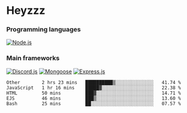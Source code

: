 # Heyzzz  

### Programming languages  

[![Node.js](https://img.shields.io/badge/-Node.js-262626?style=for-the-badge)](https://nodejs.org/ru)

### Main frameworks

[![Discord.js](https://img.shields.io/badge/-Discord.js-262626?style=for-the-badge)](https://www.npmjs.com/package/discord.js) [![Mongoose](https://img.shields.io/badge/-Mongoose-262626?style=for-the-badge)](https://www.npmjs.com/package/mongoose) [![Express.js](https://img.shields.io/badge/-Express.js-262626?style=for-the-badge)](https://www.npmjs.com/package/express)
<!--START_SECTION:waka-->
```text
Other        2 hrs 23 mins   ██████████▒░░░░░░░░░░░░░░   41.74 % 
JavaScript   1 hr 16 mins    █████▓░░░░░░░░░░░░░░░░░░░   22.38 % 
HTML         50 mins         ███▓░░░░░░░░░░░░░░░░░░░░░   14.71 % 
EJS          46 mins         ███▒░░░░░░░░░░░░░░░░░░░░░   13.60 % 
Bash         25 mins         ██░░░░░░░░░░░░░░░░░░░░░░░   07.57 % 
```
<!--END_SECTION:waka-->
